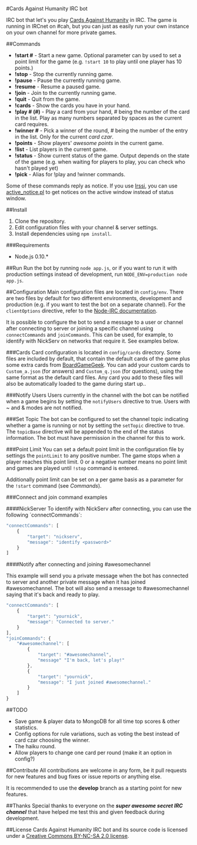 #Cards Against Humanity IRC bot

IRC bot that let's you play [Cards Against Humanity](http://www.cardsagainsthumanity.com/) in IRC. The game is running in IRCnet on #cah, but you can just as easily run your own instance on your own channel for more private games.

##Commands
* **!start #** - Start a new game. Optional parameter can by used to set a point limit for the game (e.g. `!start 10` to play until one player has 10 points.)
* **!stop** - Stop the currently running game.
* **!pause** - Pause the currently running game.
* **!resume** - Resume a paused game.
* **!join** - Join to the currently running game.
* **!quit** - Quit from the game.
* **!cards** - Show the cards you have in your hand.
* **!play # (#)** - Play a card from your hand, # being the number of the card in the list. Play as many numbers separated by spaces as the current card requires.
* **!winner #** - Pick a winner of the round, # being the number of the entry in the list. Only for the current *card czar*.
* **!points** - Show players' *awesome points* in the current game.
* **!list** - List players in the current game.
* **!status** - Show current status of the game. Output depends on the state of the game (e.g. when waiting for players to play, you can check who hasn't played yet)
* **!pick** - Alias for !play and !winner commands.

Some of these commands reply as notice. If you use [Irssi](http://www.irssi.org), you can use [active_notice.pl](http://scripts.irssi.org/scripts/active_notice.pl) to get notices on the active window instead of status window.

##Install
1. Clone the repository.
2. Edit configuration files with your channel & server settings.
3. Install dependencies using `npm install`.

###Requirements
* Node.js 0.10.*

##Run
Run the bot by running `node app.js`, or if you want to run it with production settings instead of development, run `NODE_ENV=production node app.js`.

##Configuration
Main configuration files are located in `config/env`. There are two files by default for two different environments, development and production (e.g. if you want to test the bot on a separate channel). For the `clientOptions` directive, refer to the [Node-IRC documentation](https://node-irc.readthedocs.org/en/latest/API.html#client).

It is possible to configure the bot to send a message to a user or channel after connecting to server or joining a specific channel using `connectCommands` and `joinCommands`. This can be used, for example, to identify with NickServ on networks that require it. See examples below.

###Cards
Card configuration is located in `config/cards` directory. Some files are included by default, that contain the default cards of the game plus some extra cards from [BoardGameGeek](http://boardgamegeek.com/). You can add your custom cards to `Custom_a.json` (for answers) and `Custom_q.json` (for questions), using the same format as the default card files. Any card you add to these files will also be automatically loaded to the game during start up..

###Notify Users
Users currently in the channel with the bot can be notified when a game begins by setting the `notifyUsers` directive to true. Users with ~ and & modes are not notified.

###Set Topic
The bot can be configured to set the channel topic indicating whether a game is running or not by setting the `setTopic` directive to true. The `topicBase` directive will be appended to the end of the status information. The bot must have permission in the channel for this to work.

###Point Limit
You can set a default point limit in the configuration file by settings the `pointLimit` to any positive number. The game stops when a player reaches this point limit. 0 or a negative number means no point limit and games are played until `!stop` command is entered.

Additionally point limit can be set on a per game basis as a parameter for the `!start` command (see *Commands*).

###Connect and join command examples

####NickServer
To identify with NickServ after connecting, you can use the following ´connectCommands´:

```JavaScript
"connectCommands": [
    {
        "target": "nickserv",
        "message": "identify <password>"
    }
]
```

####Notify after connecting and joining #awesomechannel

This example will send you a private message when the bot has connected to server and another private message when it has joined #awesomechannel. The bot will also send a message to #awesomechannel saying that it's back and ready to play.

```JavaScript
"connectCommands": [
    {
        "target": "yournick",
        "message": "Connected to server."
    }
],
"joinCommands": {
	"#awesomechannel": [
		{
			"target": "#awesomechannel",
			"message" "I'm back, let's play!"
		},
		{
			"target": "yournick",
			"message": "I just joined #awesomechannel."
		}
	]
}
```
##TODO
* Save game & player data to MongoDB for all time top scores & other statistics.
* Config options for rule variations, such as voting the best instead of card czar choosing the winner.
* The haiku round.
* Allow players to change one card per round (make it an option in config?)

##Contribute
All contributions are welcome in any form, be it pull requests for new features and bug fixes or issue reports or anything else.

It is recommended to use the **develop** branch as a starting point for new features.

##Thanks
Special thanks to everyone on the ***super awesome secret IRC channel*** that have helped me test this and given feedback during development.

##License
Cards Against Humanity IRC bot and its source code is licensed under a [Creative Commons BY-NC-SA 2.0 license](http://creativecommons.org/licenses/by-nc-sa/2.0/).
